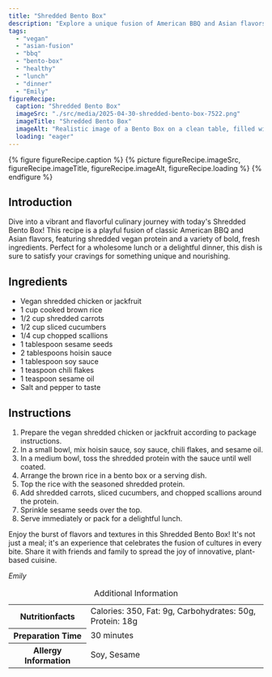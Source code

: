 ```yaml
---
title: "Shredded Bento Box"
description: "Explore a unique fusion of American BBQ and Asian flavors with our Shredded Bento Box recipe, featuring vegan protein and fresh ingredients."
tags:
  - "vegan"
  - "asian-fusion"
  - "bbq"
  - "bento-box"
  - "healthy"
  - "lunch"
  - "dinner"
  - "Emily"
figureRecipe: 
  caption: "Shredded Bento Box"
  imageSrc: "./src/media/2025-04-30-shredded-bento-box-7522.png"
  imageTitle: "Shredded Bento Box"
  imageAlt: "Realistic image of a Bento Box on a clean table, filled with vegan jackfruit, rice, carrots, cucumbers, and scallions, topped with sesame seeds."
  loading: "eager"
---
```


{% figure figureRecipe.caption %}
{% picture figureRecipe.imageSrc, figureRecipe.imageTitle, figureRecipe.imageAlt, figureRecipe.loading %}
{% endfigure %}

## Introduction

Dive into a vibrant and flavorful culinary journey with today's Shredded Bento Box! This recipe is a playful fusion of classic American BBQ and Asian flavors, featuring shredded vegan protein and a variety of bold, fresh ingredients. Perfect for a wholesome lunch or a delightful dinner, this dish is sure to satisfy your cravings for something unique and nourishing.

## Ingredients

- Vegan shredded chicken or jackfruit
- 1 cup cooked brown rice
- 1/2 cup shredded carrots
- 1/2 cup sliced cucumbers
- 1/4 cup chopped scallions
- 1 tablespoon sesame seeds
- 2 tablespoons hoisin sauce
- 1 tablespoon soy sauce
- 1 teaspoon chili flakes
- 1 teaspoon sesame oil
- Salt and pepper to taste

## Instructions

1. Prepare the vegan shredded chicken or jackfruit according to package instructions.
2. In a small bowl, mix hoisin sauce, soy sauce, chili flakes, and sesame oil.
3. In a medium bowl, toss the shredded protein with the sauce until well coated.
4. Arrange the brown rice in a bento box or a serving dish.
5. Top the rice with the seasoned shredded protein.
6. Add shredded carrots, sliced cucumbers, and chopped scallions around the protein.
7. Sprinkle sesame seeds over the top.
8. Serve immediately or pack for a delightful lunch.

Enjoy the burst of flavors and textures in this Shredded Bento Box! It's not just a meal; it's an experience that celebrates the fusion of cultures in every bite. Share it with friends and family to spread the joy of innovative, plant-based cuisine.

*Emily*

<table><caption class='sr-only'>Additional Information</caption><tr><th>Nutritionfacts</th><td>Calories: 350, Fat: 9g, Carbohydrates: 50g, Protein: 18g&nbsp;</td></tr><tr><th>Preparation Time</th><td>30 minutes&nbsp;</td></tr><tr><th>Allergy Information</th><td>Soy, Sesame&nbsp;</td></tr></table>

